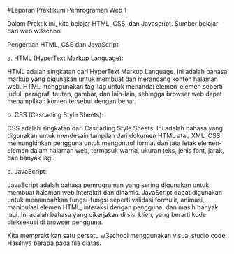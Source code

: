 #Laporan Praktikum Pemrograman Web 1

Dalam Praktik ini, kita belajar HTML, CSS, dan Javascript. 
Sumber belajar dari web w3school

Pengertian HTML, CSS dan JavaScript

a. HTML (HyperText Markup Language):

HTML adalah singkatan dari HyperText Markup Language. Ini adalah bahasa markup yang digunakan untuk membuat dan merancang konten halaman web. 
HTML menggunakan tag-tag untuk menandai elemen-elemen seperti judul, paragraf, tautan, gambar, dan lain-lain, sehingga browser web dapat menampilkan 
konten tersebut dengan benar.

b. CSS (Cascading Style Sheets):

CSS adalah singkatan dari Cascading Style Sheets. Ini adalah bahasa yang digunakan untuk mendesain tampilan dari dokumen HTML atau XML. 
CSS memungkinkan pengguna untuk mengontrol format dan tata letak elemen-elemen dalam halaman web, termasuk warna, ukuran teks, jenis font, 
jarak, dan banyak lagi.

c. JavaScript:

JavaScript adalah bahasa pemrograman yang sering digunakan untuk membuat halaman web interaktif dan dinamis. JavaScript dapat digunakan untuk 
menambahkan fungsi-fungsi seperti validasi formulir, animasi, manipulasi elemen HTML, interaksi dengan pengguna, dan masih banyak lagi. 
Ini adalah bahasa yang dikerjakan di sisi klien, yang berarti kode dieksekusi di browser pengguna.

Kita mempraktikan satu persatu w3school menggunakan visual studio code. Hasilnya berada pada file diatas.

